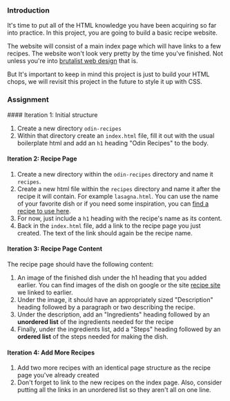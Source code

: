 ### Introduction

It's time to put all of the HTML knowledge you have been acquiring so far into practice. In this project, you are going to build a basic recipe website.

The website will consist of a main index page which will have links to a few recipes. The website won't look very pretty by the time you've finished. Not unless you're into [brutalist web design](https://brutalistwebsites.com/) that is.

But It's important to keep in mind this project is just to build your HTML chops, we will revisit this project in the future to style it up with CSS.

### Assignment

<div class="lesson-content__panel" markdown="1">
#### Iteration 1: Initial structure

1. Create a new directory `odin-recipes`
2. Within that directory create an `index.html` file, fill it out with the usual boilerplate html and add an `h1` heading "Odin Recipes" to the body.

#### Iteration 2:  Recipe Page

1. Create a new directory within the `odin-recipes` directory and name it `recipes`.
2. Create a new html file within the  `recipes` directory and name it after the recipe it will contain. For example `lasagna.html`. You can use the name of your favorite dish or if you need some inspiration,  you can [find a recipe to use here](https://www.allrecipes.com/).
3.  For now, just include a `h1` heading with the recipe's name as its content.
4. Back in the `index.html` file, add a link to the recipe page you just created. The text of the link should again be the recipe name.

#### Iteration 3:  Recipe Page Content

The recipe page should have the following content:

1. An image of the finished dish under the h1 heading that you added earlier. You can find images of the dish on google or the site [recipe site](https://www.allrecipes.com/) we linked to earlier.
2. Under the image, it should have an appropriately sized "Description" heading followed by a paragraph or two describing the recipe.
3.  Under the description, add an "Ingredients" heading followed by an **unordered list** of the ingredients needed for the recipe
4. Finally, under the ingredients list, add a "Steps" heading followed by an **ordered list** of the steps needed for making the dish.

#### Iteration 4: Add More Recipes

1. Add two more recipes with an identical page structure as the recipe page you've already created
2. Don't forget to link to the new recipes on the index page. Also, consider putting all the links in an unordered list so they aren't all on one line.
</div>
